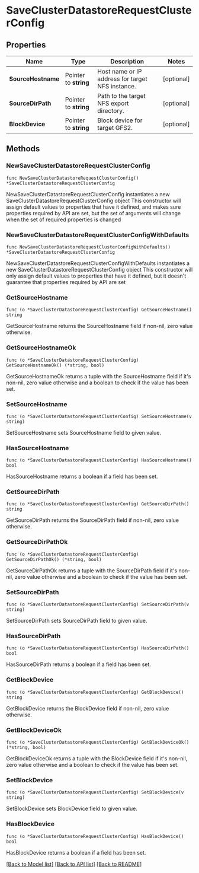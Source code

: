 # SaveClusterDatastoreRequestClusterConfig

## Properties

Name | Type | Description | Notes
------------ | ------------- | ------------- | -------------
**SourceHostname** | Pointer to **string** | Host name or IP address for target NFS instance. | [optional] 
**SourceDirPath** | Pointer to **string** | Path to the target NFS export directory. | [optional] 
**BlockDevice** | Pointer to **string** | Block device for target GFS2. | [optional] 

## Methods

### NewSaveClusterDatastoreRequestClusterConfig

`func NewSaveClusterDatastoreRequestClusterConfig() *SaveClusterDatastoreRequestClusterConfig`

NewSaveClusterDatastoreRequestClusterConfig instantiates a new SaveClusterDatastoreRequestClusterConfig object
This constructor will assign default values to properties that have it defined,
and makes sure properties required by API are set, but the set of arguments
will change when the set of required properties is changed

### NewSaveClusterDatastoreRequestClusterConfigWithDefaults

`func NewSaveClusterDatastoreRequestClusterConfigWithDefaults() *SaveClusterDatastoreRequestClusterConfig`

NewSaveClusterDatastoreRequestClusterConfigWithDefaults instantiates a new SaveClusterDatastoreRequestClusterConfig object
This constructor will only assign default values to properties that have it defined,
but it doesn't guarantee that properties required by API are set

### GetSourceHostname

`func (o *SaveClusterDatastoreRequestClusterConfig) GetSourceHostname() string`

GetSourceHostname returns the SourceHostname field if non-nil, zero value otherwise.

### GetSourceHostnameOk

`func (o *SaveClusterDatastoreRequestClusterConfig) GetSourceHostnameOk() (*string, bool)`

GetSourceHostnameOk returns a tuple with the SourceHostname field if it's non-nil, zero value otherwise
and a boolean to check if the value has been set.

### SetSourceHostname

`func (o *SaveClusterDatastoreRequestClusterConfig) SetSourceHostname(v string)`

SetSourceHostname sets SourceHostname field to given value.

### HasSourceHostname

`func (o *SaveClusterDatastoreRequestClusterConfig) HasSourceHostname() bool`

HasSourceHostname returns a boolean if a field has been set.

### GetSourceDirPath

`func (o *SaveClusterDatastoreRequestClusterConfig) GetSourceDirPath() string`

GetSourceDirPath returns the SourceDirPath field if non-nil, zero value otherwise.

### GetSourceDirPathOk

`func (o *SaveClusterDatastoreRequestClusterConfig) GetSourceDirPathOk() (*string, bool)`

GetSourceDirPathOk returns a tuple with the SourceDirPath field if it's non-nil, zero value otherwise
and a boolean to check if the value has been set.

### SetSourceDirPath

`func (o *SaveClusterDatastoreRequestClusterConfig) SetSourceDirPath(v string)`

SetSourceDirPath sets SourceDirPath field to given value.

### HasSourceDirPath

`func (o *SaveClusterDatastoreRequestClusterConfig) HasSourceDirPath() bool`

HasSourceDirPath returns a boolean if a field has been set.

### GetBlockDevice

`func (o *SaveClusterDatastoreRequestClusterConfig) GetBlockDevice() string`

GetBlockDevice returns the BlockDevice field if non-nil, zero value otherwise.

### GetBlockDeviceOk

`func (o *SaveClusterDatastoreRequestClusterConfig) GetBlockDeviceOk() (*string, bool)`

GetBlockDeviceOk returns a tuple with the BlockDevice field if it's non-nil, zero value otherwise
and a boolean to check if the value has been set.

### SetBlockDevice

`func (o *SaveClusterDatastoreRequestClusterConfig) SetBlockDevice(v string)`

SetBlockDevice sets BlockDevice field to given value.

### HasBlockDevice

`func (o *SaveClusterDatastoreRequestClusterConfig) HasBlockDevice() bool`

HasBlockDevice returns a boolean if a field has been set.


[[Back to Model list]](../README.md#documentation-for-models) [[Back to API list]](../README.md#documentation-for-api-endpoints) [[Back to README]](../README.md)


